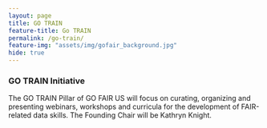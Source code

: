 ```yaml
---
layout: page
title: GO TRAIN
feature-title: Go TRAIN
permalink: /go-train/
feature-img: "assets/img/gofair_background.jpg"
hide: true
---
```


<h3> GO TRAIN Initiative</h3>

<p> The GO TRAIN Pillar of GO FAIR US will focus on curating, organizing and presenting webinars, workshops and curricula for the development of FAIR-related data skills. The Founding Chair will be Kathryn Knight.
 </p>
